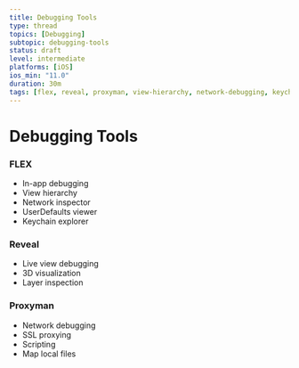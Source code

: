 ```yaml
---
title: Debugging Tools
type: thread
topics: [Debugging]
subtopic: debugging-tools
status: draft
level: intermediate
platforms: [iOS]
ios_min: "11.0"
duration: 30m
tags: [flex, reveal, proxyman, view-hierarchy, network-debugging, keychain]
---
```


# Debugging Tools


### FLEX
- In-app debugging
- View hierarchy
- Network inspector
- UserDefaults viewer
- Keychain explorer

### Reveal
- Live view debugging
- 3D visualization
- Layer inspection

### Proxyman
- Network debugging
- SSL proxying
- Scripting
- Map local files

